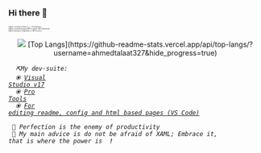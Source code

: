 ### Hi there 👋


<p style="font-size: 3px;">
 ⦿ 🔭 I’m currently a Senior C++ / C# developer. <br>
 ⦿ 🌱 I’m currently learning WPF to master .NET framework. <br>
 ⦿ 👯 I’m looking to collaborate on .NET projects. <br>
 </p>
 <p align="center">
<img src=https://media.giphy.com/media/aBgFtbFlRhVJbrnysP/giphy.gif />
[Top Langs](https://github-readme-stats.vercel.app/api/top-langs/?username=ahmedtalaat327&hide_progress=true)
</p>



 

<code> <i> ⛏️My dev-suite:</i> </code><br>
 <code> <i> ⦿ [Visual Studio v17](https://visualstudio.microsoft.com/downloads/?msclkid=e5d9893ac1b211ec8687ed5c8ded47c6) </i></code><br>
 <code> <i> ⦿ [Pro Tools](https://marketplace.visualstudio.com/items?itemName=VisualStudioPlatformTeam.ProductivityPowerPack2022&msclkid=b3eecc6dc0fe11ecbe13ab63a091e7db)</i></code> <br>
<code> <i> ⦿ [For editing readme, config and html based pages (VS Code)](https://code.visualstudio.com/Docs/languages/markdown?msclkid=35f81a07c1c411ec948a4ced885c38b1)<i></code>

 <code> <i>🫡 Perfection is the enemy of productivity</i> </code> <br>
 <code> <i>📢 My main advice is do not be afraid of XAML; Embrace it, that is where the power is </i> <b>!</b> </code> <br>
